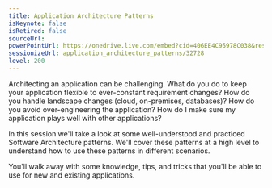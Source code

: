 ```yaml
---
title: Application Architecture Patterns
isKeynote: false
isRetired: false
sourceUrl:
powerPointUrl: https://onedrive.live.com/embed?cid=406EE4C95978C038&resid=406EE4C95978C038%2178593&authkey=AAD5mp6M2jn40f0&em=2
sessionizeUrl: application_architecture_patterns/32728
level: 200
---
```

Architecting an application can be challenging.
What do you do to keep your application flexible to ever-constant requirement changes?
How do you handle landscape changes (cloud, on-premises, databases)?
How do you avoid over-engineering the application?
How do I make sure my application plays well with other applications?

In this session we'll take a look at some well-understood and practiced Software Architecture patterns.
We'll cover these patterns at a high level to understand how to use these patterns in different scenarios.

You'll walk away with some knowledge, tips, and tricks that you'll be able to use for new and existing applications.
